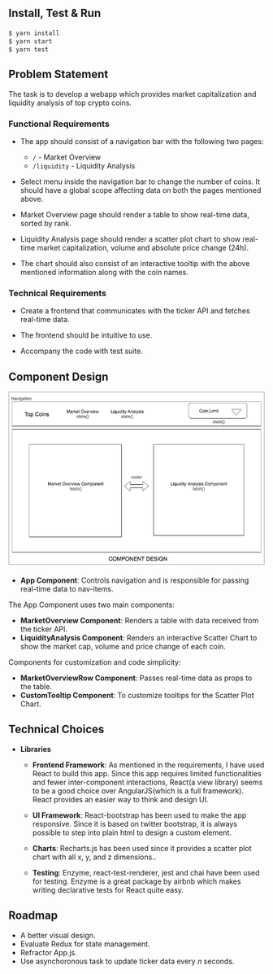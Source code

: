  ## Install, Test & Run

```
$ yarn install
$ yarn start
$ yarn test
```

## Problem Statement

The task is to develop a webapp which provides market capitalization and liquidity analysis of top crypto coins.

### Functional Requirements

- The app should consist of a navigation bar with the following two pages:

    - ```/``` - Market Overview
    - ```/liquidity``` - Liquidity Analysis

- Select menu inside the navigation bar to change the number of coins. It should have a global scope affecting data on both the pages mentioned above.

- Market Overview page should render a table to show real-time data, sorted by rank.

- Liquidity Analysis page should render a scatter plot chart to show real-time market capitalization, volume and absolute price change (24h). 

- The chart should also consist of an interactive tooltip with the above mentioned information along with the coin names.

### Technical Requirements

- Create a frontend that communicates with the ticker API and fetches real-time data.

- The frontend should be intuitive to use.

- Accompany the code with test suite.

## Component Design

![](componentDesign.png) 

- __App Component__: Controls navigation and is responsible for passing real-time data to nav-items.

The App Component uses two main components:

- __MarketOverview Component__: Renders a table with data received from the ticker API.
- __LiquidityAnalysis Component__: Renders an interactive Scatter Chart to show the market cap, volume and price change of each coin. 

Components for customization and code simplicity:

- __MarketOverviewRow Component__: Passes real-time data as props to the table.
- __CustomTooltip Component__: To customize tooltips for the Scatter Plot Chart. 

## Technical Choices

- __Libraries__

    - __Frontend Framework__: As mentioned in the requirements, I have used React to build this app. Since this app requires limited functionalities and fewer inter-component interactions, React(a view library) seems to be a good choice over AngularJS(which is a full framework). React provides an easier way to think and design UI.

    - __UI Framework__: React-bootstrap has been used to make the app responsive. Since it is based on twitter bootstrap, it is always possible to step into plain html to design a custom element.

    - __Charts__: Recharts.js has been used since it provides a scatter plot chart with all x, y, and z dimensions..

    - __Testing__: Enzyme, react-test-renderer, jest and chai have been used for testing. Enzyme is a great package by airbnb which makes writing declarative tests for React quite easy. 


## Roadmap

- A better visual design.
- Evaluate Redux for state management.
- Refractor App.js.
- Use asynchoronous task to update ticker data every _n_ seconds.